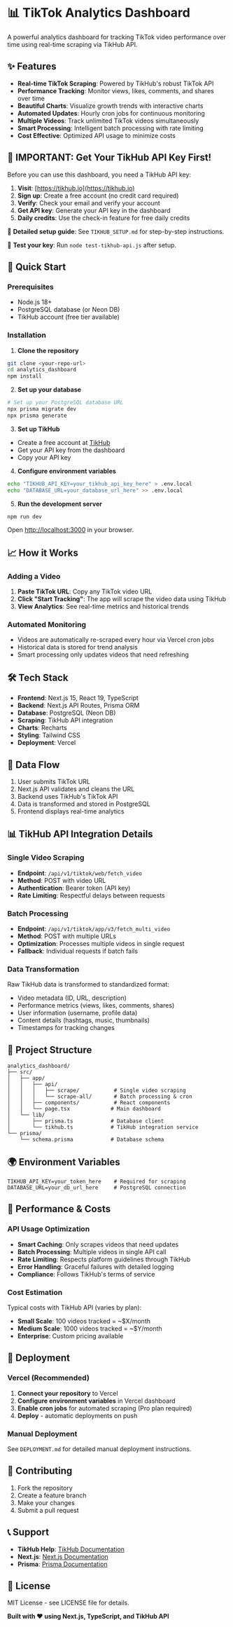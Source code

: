 # 📊 TikTok Analytics Dashboard

A powerful analytics dashboard for tracking TikTok video performance over time using real-time scraping via TikHub API.

## ✨ Features

- **Real-time TikTok Scraping**: Powered by TikHub's robust TikTok API
- **Performance Tracking**: Monitor views, likes, comments, and shares over time
- **Beautiful Charts**: Visualize growth trends with interactive charts
- **Automated Updates**: Hourly cron jobs for continuous monitoring
- **Multiple Videos**: Track unlimited TikTok videos simultaneously
- **Smart Processing**: Intelligent batch processing with rate limiting
- **Cost Effective**: Optimized API usage to minimize costs

## 🔑 **IMPORTANT: Get Your TikHub API Key First!**

Before you can use this dashboard, you need a TikHub API key:

1. **Visit**: [https://tikhub.io](https://tikhub.io)
2. **Sign up**: Create a free account (no credit card required)
3. **Verify**: Check your email and verify your account
4. **Get API key**: Generate your API key in the dashboard
5. **Daily credits**: Use the check-in feature for free daily credits

📖 **Detailed setup guide**: See `TIKHUB_SETUP.md` for step-by-step instructions.

🧪 **Test your key**: Run `node test-tikhub-api.js` after setup.

## 🚀 Quick Start

### Prerequisites

- Node.js 18+ 
- PostgreSQL database (or Neon DB)
- TikHub account (free tier available)

### Installation

1. **Clone the repository**
```bash
git clone <your-repo-url>
cd analytics_dashboard
npm install
```

2. **Set up your database**
```bash
# Set up your PostgreSQL database URL
npx prisma migrate dev
npx prisma generate
```

3. **Set up TikHub**
- Create a free account at [TikHub](https://api.tikhub.io)
- Get your API key from the dashboard
- Copy your API key

4. **Configure environment variables**
```bash
echo "TIKHUB_API_KEY=your_tikhub_api_key_here" > .env.local
echo "DATABASE_URL=your_database_url_here" >> .env.local
```

5. **Run the development server**
```bash
npm run dev
```

Open [http://localhost:3000](http://localhost:3000) in your browser.

## 📈 How it Works

### Adding a Video

1. **Paste TikTok URL**: Copy any TikTok video URL
2. **Click "Start Tracking"**: The app will scrape the video data using TikHub
3. **View Analytics**: See real-time metrics and historical trends

### Automated Monitoring

- Videos are automatically re-scraped every hour via Vercel cron jobs
- Historical data is stored for trend analysis
- Smart processing only updates videos that need refreshing

## 🛠️ Tech Stack

- **Frontend**: Next.js 15, React 19, TypeScript
- **Backend**: Next.js API Routes, Prisma ORM
- **Database**: PostgreSQL (Neon DB)
- **Scraping**: TikHub API integration
- **Charts**: Recharts
- **Styling**: Tailwind CSS
- **Deployment**: Vercel

## 🔄 Data Flow

1. User submits TikTok URL
2. Next.js API validates and cleans the URL
3. Backend uses TikHub's TikTok API
4. Data is transformed and stored in PostgreSQL
5. Frontend displays real-time analytics

## 📊 TikHub API Integration Details

### Single Video Scraping
- **Endpoint**: `/api/v1/tiktok/web/fetch_video`
- **Method**: POST with video URL
- **Authentication**: Bearer token (API key)
- **Rate Limiting**: Respectful delays between requests

### Batch Processing
- **Endpoint**: `/api/v1/tiktok/app/v3/fetch_multi_video`
- **Method**: POST with multiple URLs
- **Optimization**: Processes multiple videos in single request
- **Fallback**: Individual requests if batch fails

### Data Transformation
Raw TikHub data is transformed to standardized format:
- Video metadata (ID, URL, description)
- Performance metrics (views, likes, comments, shares)
- User information (username, profile data)
- Content details (hashtags, music, thumbnails)
- Timestamps for tracking changes

## 📁 Project Structure

```
analytics_dashboard/
├── src/
│   ├── app/
│   │   ├── api/
│   │   │   ├── scrape/           # Single video scraping
│   │   │   └── scrape-all/       # Batch processing & cron
│   │   ├── components/           # React components
│   │   └── page.tsx             # Main dashboard
│   └── lib/
│       ├── prisma.ts            # Database client
│       └── tikhub.ts            # TikHub integration service
└── prisma/
    └── schema.prisma            # Database schema
```

## 🌍 Environment Variables

```env
TIKHUB_API_KEY=your_token_here    # Required for scraping
DATABASE_URL=your_db_url_here     # PostgreSQL connection
```

## 🎯 Performance & Costs

### API Usage Optimization
- **Smart Caching**: Only scrapes videos that need updates
- **Batch Processing**: Multiple videos in single API call
- **Rate Limiting**: Respects platform guidelines through TikHub
- **Error Handling**: Graceful failures with detailed logging
- **Compliance**: Follows TikHub's terms of service

### Cost Estimation
Typical costs with TikHub API (varies by plan):
- **Small Scale**: 100 videos tracked = ~$X/month
- **Medium Scale**: 1000 videos tracked = ~$Y/month  
- **Enterprise**: Custom pricing available

## 🚀 Deployment

### Vercel (Recommended)

1. **Connect your repository** to Vercel
2. **Configure environment variables** in Vercel dashboard
3. **Enable cron jobs** for automated scraping (Pro plan required)
4. **Deploy** - automatic deployments on push

### Manual Deployment

See `DEPLOYMENT.md` for detailed manual deployment instructions.

## 🤝 Contributing

1. Fork the repository
2. Create a feature branch
3. Make your changes
4. Submit a pull request

## 📞 Support

- **TikHub Help**: [TikHub Documentation](https://api.tikhub.io/docs)
- **Next.js**: [Next.js Documentation](https://nextjs.org/docs)
- **Prisma**: [Prisma Documentation](https://www.prisma.io/docs)

## 📄 License

MIT License - see LICENSE file for details.

**Built with ❤️ using Next.js, TypeScript, and TikHub API**

